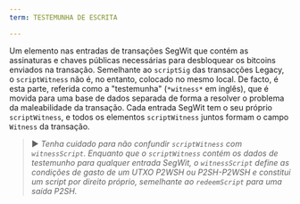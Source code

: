 ```yaml
---
term: TESTEMUNHA DE ESCRITA

---
```

Um elemento nas entradas de transações SegWit que contém as assinaturas e chaves públicas necessárias para desbloquear os bitcoins enviados na transação. Semelhante ao `scriptSig` das transacções Legacy, o `scriptWitness` não é, no entanto, colocado no mesmo local. De facto, é esta parte, referida como a "testemunha" (`*witness*` em inglês), que é movida para uma base de dados separada de forma a resolver o problema da maleabilidade da transação. Cada entrada SegWit tem o seu próprio `scriptWitness`, e todos os elementos `scriptWitness` juntos formam o campo `Witness` da transação.

> ► *Tenha cuidado para não confundir `scriptWitness` com `witnessScript`. Enquanto que o `scriptWitness` contém os dados de testemunho para qualquer entrada SegWit, o `witnessScript` define as condições de gasto de um UTXO P2WSH ou P2SH-P2WSH e constitui um script por direito próprio, semelhante ao `redeemScript` para uma saída P2SH.*